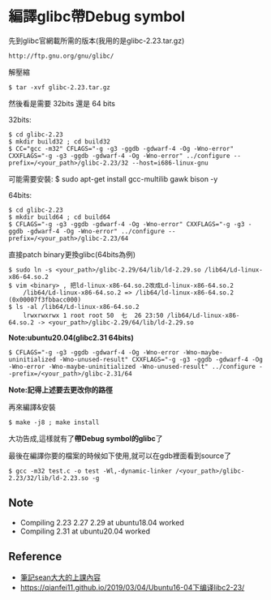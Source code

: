 # 編譯glibc帶Debug symbol


先到glibc官網載所需的版本(我用的是glibc-2.23.tar.gz)

    http://ftp.gnu.org/gnu/glibc/

解壓縮

    $ tar -xvf glibc-2.23.tar.gz

然後看是需要 32bits 還是 64 bits

32bits:

    $ cd glibc-2.23
    $ mkdir build32 ; cd build32
    $ CC="gcc -m32" CFLAGS="-g -g3 -ggdb -gdwarf-4 -Og -Wno-error" CXXFLAGS="-g -g3 -ggdb -gdwarf-4 -Og -Wno-error" ../configure --prefix=/<your_path>/glibc-2.23/32 --host=i686-linux-gnu

可能需要安裝:
    $ sudo apt-get install gcc-multilib gawk bison -y

64bits:

    $ cd glibc-2.23
    $ mkdir build64 ; cd build64
    $ CFLAGS="-g -g3 -ggdb -gdwarf-4 -Og -Wno-error" CXXFLAGS="-g -g3 -ggdb -gdwarf-4 -Og -Wno-error" ../configure --prefix=/<your_path>/glibc-2.23/64

直接patch binary更換glibc(64bits為例)
    
    $ sudo ln -s <your_path>/glibc-2.29/64/lib/ld-2.29.so /lib64/Ld-linux-x86-64.so.2
    $ vim <binary> , 把ld-linux-x86-64.so.2改成Ld-linux-x86-64.so.2
        /lib64/Ld-linux-x86-64.so.2 => /lib64/ld-linux-x86-64.so.2 (0x00007f3fbbacc000)
    $ ls -al /lib64/Ld-linux-x86-64.so.2
        lrwxrwxrwx 1 root root 50  七  26 23:50 /lib64/Ld-linux-x86-64.so.2 -> <your_path>/glibc-2.29/64/lib/ld-2.29.so
    
**Note:ubuntu20.04(glibc2.31 64bits)**
    
    $ CFLAGS="-g -g3 -ggdb -gdwarf-4 -Og -Wno-error -Wno-maybe-uninitialized -Wno-unused-result" CXXFLAGS="-g -g3 -ggdb -gdwarf-4 -Og -Wno-error -Wno-maybe-uninitialized -Wno-unused-result" ../configure --prefix=/<your_path>/glibc-2.31/64

**Note:記得上述要去更改你的路徑**

再來編譯&安裝
    
    $ make -j8 ; make install

大功告成,這樣就有了**帶Debug symbol的glibc**了


最後在編譯你要的檔案的時候如下使用,就可以在gdb裡面看到source了

    $ gcc -m32 test.c -o test -Wl,-dynamic-linker /<your_path>/glibc-2.23/32/lib/ld-2.23.so -g 
    
## Note

* Compiling 2.23 2.27 2.29 at ubuntu18.04 worked
* Compiling 2.31 at ubuntu20.04 worked

## Reference
    
* [筆記sean大大的上課內容](https://www.youtube.com/watch?v=wsIvqd9YqTI)
* https://qianfei11.github.io/2019/03/04/Ubuntu16-04下编译libc2-23/

